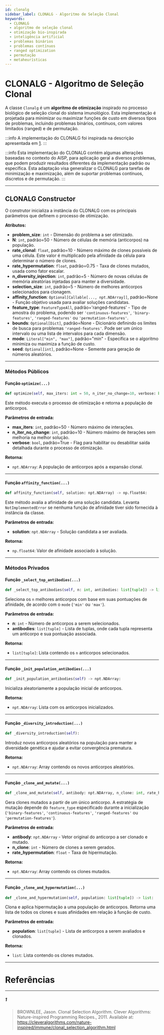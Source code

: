 ```yaml
---
id: clonalg
sidebar_label: CLONALG - Algoritmo de Seleção Clonal
keywords:
  - CLONALG
  - algoritmo de seleção clonal
  - otimização bio-inspirada
  - inteligência artificial
  - problemas binários
  - problemas contínuos
  - ranged optimization
  - permutação
  - metaheurísticas
---
```


# CLONALG - Algoritmo de Seleção Clonal

A classe `Clonalg` é um **algoritmo de otimização** inspirado no processo biológico de seleção clonal do sistema imunológico. Esta implementação é projetada para minimizar ou maximizar funções de custo em diversos tipos de problemas, incluindo problemas binários, contínuos, com valores limitados (ranged) e de permutação.

:::info
A implementação do CLONALG foi inspirada na descrição apresentada em [1](#1).
:::


:::info
Esta implementação do CLONALG contém algumas alterações baseadas no contexto do AISP, para aplicação geral
a diversos problemas, que podem produzir resultados diferentes da implementação padrão ou
específica. Esta adaptação visa generalizar o CLONALG para tarefas de minimização e
maximização, além de suportar problemas contínuos, discretos e de permutação.
:::

---

## CLONALG Constructor

O construtor inicializa a instância do CLONALG com os principais parâmetros que definem o processo de otimização.

**Atributos:**

* **problem_size**: `int` - Dimensão do problema a ser otimizado.
* **N**: `int`, padrão=50 - Número de células de memória (anticorpos) na população.
* **rate_clonal**: `float`, padrão=10 - Número máximo de clones possíveis de uma célula. Este valor é multiplicado pela afinidade da célula para determinar o número de clones.
* **rate_hypermutation**: `float`, padrão=0.75 - Taxa de clones mutados, usada como fator escalar.
* **n_diversity_injection**: `int`, padrão=5 - Número de novas células de memória aleatórias injetadas para manter a diversidade.
* **selection_size**: `int`, padrão=5 - Número de melhores anticorpos selecionados para clonagem.
* **affinity_function**: `Optional[Callable[..., npt.NDArray]]`, padrão=None - Função objetivo usada para avaliar soluções candidatas.
* **feature_type**: `FeatureTypeAll`, padrão='ranged-features' - Tipo de amostra do problema, podendo ser `'continuous-features'`, `'binary-features'`, `'ranged-features'` ou `'permutation-features'`.
* **bounds**: `Optional[Dict]`, padrão=None - Dicionário definindo os limites de busca para problemas `'ranged-features'`. Pode ser um único intervalo ou uma lista de intervalos para cada dimensão.
* **mode**: `Literal["min", "max"]`, padrão="min" - Especifica se o algoritmo minimiza ou maximiza a função de custo.
* **seed**: `Optional[int]`, padrão=None - Semente para geração de números aleatórios.

---

### Métodos Públicos

#### Função `optimize(...)`

```python
def optimize(self, max_iters: int = 50, n_iter_no_change=10, verbose: bool = True) -> npt.NDArray:
```

Este método executa o processo de otimização e retorna a população de anticorpos.

**Parâmetros de entrada:**

* **max_iters**: `int`, padrão=50 - Número máximo de interações.
* **n_iter_no_change**: `int`, padrão=10 - Número máximo de iterações sem melhoria na melhor solução.
* **verbose**: `bool`, padrão=True - Flag para habilitar ou desabilitar saída detalhada durante o processo de otimização.

**Retorna:**

* `npt.NDArray`: A população de anticorpos após a expansão clonal.

---

#### Função `affinity_function(...)`

```python
def affinity_function(self, solution: npt.NDArray) -> np.float64:
```

Este método avalia a afinidade de uma solução candidata. Levanta `NotImplementedError` se nenhuma função de afinidade tiver sido fornecida à instância da classe.

**Parâmetros de entrada:**

* **solution**: `npt.NDArray` - Solução candidata a ser avaliada.

**Retorna:**

* `np.float64`: Valor de afinidade associado à solução.

---

### Métodos Privados

#### Função `_select_top_antibodies(...)`

```python
def _select_top_antibodies(self, n: int, antibodies: list[tuple]) -> list[tuple]:
```

Seleciona os `n` melhores anticorpos com base em suas pontuações de afinidade, de acordo com o `mode` (`'min'` ou `'max'`).

**Parâmetros de entrada:**

* **n**: `int` - Número de anticorpos a serem selecionados.
* **antibodies**: `list[tuple]` - Lista de tuplas, onde cada tupla representa um anticorpo e sua pontuação associada.

**Retorna:**

* `list[tuple]`: Lista contendo os `n` anticorpos selecionados.

---

#### Função `_init_population_antibodies(...)`

```python
def _init_population_antibodies(self) -> npt.NDArray:
```

Inicializa aleatoriamente a população inicial de anticorpos.

**Retorna:**

* `npt.NDArray`: Lista com os anticorpos inicializados.

---

#### Função `_diversity_introduction(...)`

```python
def _diversity_introduction(self):
```

Introduz novos anticorpos aleatórios na população para manter a diversidade genética e ajudar a evitar convergência prematura.

**Retorna:**

* `npt.NDArray`: Array contendo os novos anticorpos aleatórios.

---

#### Função `_clone_and_mutate(...)`

```python
def _clone_and_mutate(self, antibody: npt.NDArray, n_clone: int, rate_hypermutation: float) -> npt.NDArray:
```

Gera clones mutados a partir de um único anticorpo. A estratégia de mutação depende do `feature_type` especificado durante a inicialização (`'binary-features'`, `'continuous-features'`, `'ranged-features'` ou `'permutation-features'`).

**Parâmetros de entrada:**

* **antibody**: `npt.NDArray` - Vetor original do anticorpo a ser clonado e mutado.
* **n_clone**: `int` - Número de clones a serem gerados.
* **rate_hypermutation**: `float` - Taxa de hipermutação.

**Retorna:**

* `npt.NDArray`: Array contendo os clones mutados.

---

#### Função `_clone_and_hypermutation(...)`

```python
def _clone_and_hypermutation(self, population: list[tuple]) -> list:
```

Clona e aplica hipermutação a uma população de anticorpos. Retorna uma lista de todos os clones e suas afinidades em relação à função de custo.

**Parâmetros de entrada:**

* **population**: `list[tuple]` - Lista de anticorpos a serem avaliados e clonados.

**Retorna:**

* `list`: Lista contendo os clones mutados.

---

# Referências

---

##### 1
> BROWNLEE, Jason. Clonal Selection Algorithm. Clever Algorithms: Nature-inspired Programming Recipes., 2011. Available at: https://cleveralgorithms.com/nature-inspired/immune/clonal_selection_algorithm.html